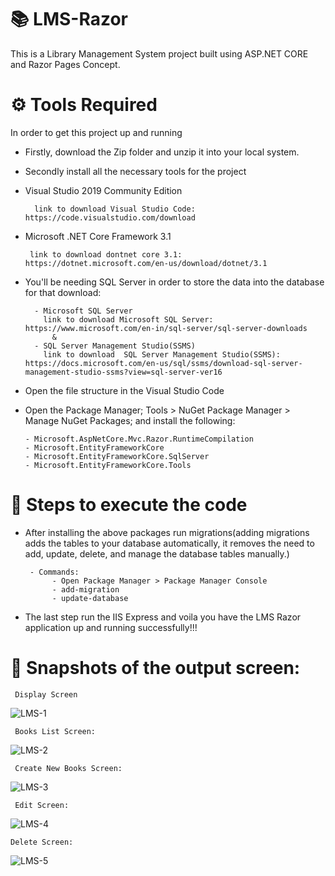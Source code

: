 # 📚 LMS-Razor
This is a Library Management System project built using ASP.NET CORE and Razor Pages Concept. 

# ⚙️ Tools Required
In order to get this project up and running 
- Firstly, download the Zip folder and unzip it into your local system.
- Secondly install all the necessary tools for the project

- Visual Studio 2019 Community Edition 

        link to download Visual Studio Code: https://code.visualstudio.com/download

- Microsoft .NET Core Framework 3.1 

       link to download dontnet core 3.1: https://dotnet.microsoft.com/en-us/download/dotnet/3.1

- You'll be needing SQL Server in order to store the data into the database for that download:
        
        - Microsoft SQL Server 
          link to download Microsoft SQL Server: https://www.microsoft.com/en-in/sql-server/sql-server-downloads
            &
        - SQL Server Management Studio(SSMS)
          link to download  SQL Server Management Studio(SSMS): https://docs.microsoft.com/en-us/sql/ssms/download-sql-server-management-studio-ssms?view=sql-server-ver16

- Open the file structure in the Visual Studio Code
- Open the Package Manager; Tools > NuGet Package Manager >  Manage NuGet Packages; and install the following:

      - Microsoft.AspNetCore.Mvc.Razor.RuntimeCompilation
      - Microsoft.EntityFrameworkCore
      - Microsoft.EntityFrameworkCore.SqlServer
      - Microsoft.EntityFrameworkCore.Tools
      
# 👾 Steps to execute the code
- After installing the above packages run migrations(adding migrations adds the tables to your database automatically, it removes the need to add, update, delete, and manage the database tables manually.)
       
       - Commands: 
            - Open Package Manager > Package Manager Console 
            - add-migration
            - update-database

- The last step run the IIS Express and voila you have the LMS Razor application up and running successfully!!!

# 📸 Snapshots of the output screen:


     Display Screen

![LMS-1](https://user-images.githubusercontent.com/65856784/176651440-784e44cd-3fc1-438a-8c74-c5483d1d4ce6.png)


     Books List Screen:
               
![LMS-2](https://user-images.githubusercontent.com/65856784/176651512-55bbd028-4ba9-408f-b386-f3d04a459e5f.png)
    
    
     Create New Books Screen:
                
![LMS-3](https://user-images.githubusercontent.com/65856784/176651493-1379c674-515c-4474-8f29-7cfc7e6e8557.png)
 
 
     Edit Screen:
                
![LMS-4](https://user-images.githubusercontent.com/65856784/176651502-2f0e0757-9250-4f3e-83ec-d90ec2df027d.png)
   
   
    Delete Screen:
                
![LMS-5](https://user-images.githubusercontent.com/65856784/176651509-97f39689-de20-4872-ad59-ba429e2f1364.png)



